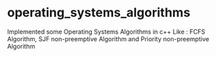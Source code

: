 # operating_systems_algorithms
Implemented some Operating Systems Algorithms in c++ Like : FCFS Algorithm, SJF non-preemptive Algorithm and Priority non-preemptive Algorithm
